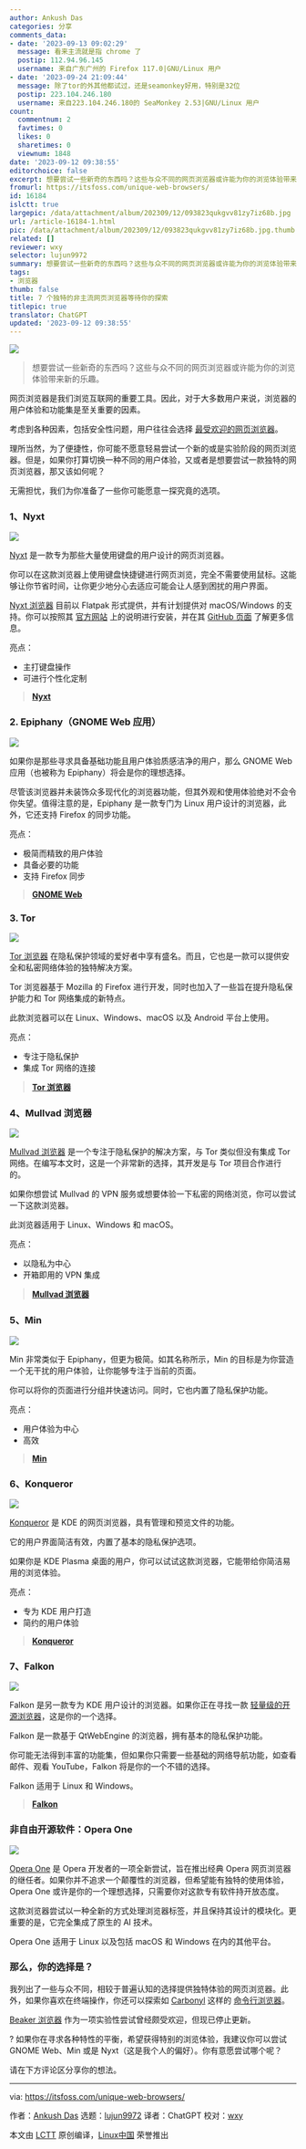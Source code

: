 ```yaml
---
author: Ankush Das
categories: 分享
comments_data:
- date: '2023-09-13 09:02:29'
  message: 看来主流就是指 chrome 了
  postip: 112.94.96.145
  username: 来自广东广州的 Firefox 117.0|GNU/Linux 用户
- date: '2023-09-24 21:09:44'
  message: 除了tor的外其他都试过，还是seamonkey好用，特别是32位
  postip: 223.104.246.180
  username: 来自223.104.246.180的 SeaMonkey 2.53|GNU/Linux 用户
count:
  commentnum: 2
  favtimes: 0
  likes: 0
  sharetimes: 0
  viewnum: 1848
date: '2023-09-12 09:38:55'
editorchoice: false
excerpt: 想要尝试一些新奇的东西吗？这些与众不同的网页浏览器或许能为你的浏览体验带来新的乐趣。
fromurl: https://itsfoss.com/unique-web-browsers/
id: 16184
islctt: true
largepic: /data/attachment/album/202309/12/093823qukgvv81zy7iz68b.jpg
url: /article-16184-1.html
pic: /data/attachment/album/202309/12/093823qukgvv81zy7iz68b.jpg.thumb.jpg
related: []
reviewer: wxy
selector: lujun9972
summary: 想要尝试一些新奇的东西吗？这些与众不同的网页浏览器或许能为你的浏览体验带来新的乐趣。
tags:
- 浏览器
thumb: false
title: 7 个独特的非主流网页浏览器等待你的探索
titlepic: true
translator: ChatGPT
updated: '2023-09-12 09:38:55'
---
```


![](/data/attachment/album/202309/12/093823qukgvv81zy7iz68b.jpg)



> 
> 想要尝试一些新奇的东西吗？这些与众不同的网页浏览器或许能为你的浏览体验带来新的乐趣。
> 
> 
> 


网页浏览器是我们浏览互联网的重要工具。因此，对于大多数用户来说，浏览器的用户体验和功能集是至关重要的因素。


考虑到各种因素，包括安全性问题，用户往往会选择 [最受欢迎的网页浏览器](https://itsfoss.com/best-browsers-ubuntu-linux/)。


理所当然，为了便捷性，你可能不愿意轻易尝试一个新的或是实验阶段的网页浏览器。但是，如果你打算切换一种不同的用户体验，又或者是想要尝试一款独特的网页浏览器，那又该如何呢？


无需担忧，我们为你准备了一些你可能愿意一探究竟的选项。


### 1、Nyxt


![](/data/attachment/album/202309/12/093856g66l0nkmf6kt0nl6.png)


[Nyxt](https://nyxt.atlas.engineer/) 是一款专为那些大量使用键盘的用户设计的网页浏览器。


你可以在这款浏览器上使用键盘快捷键进行网页浏览，完全不需要使用鼠标。这能够让你节省时间，让你更少地分心去适应可能会让人感到困扰的用户界面。


[Nyxt 浏览器](https://itsfoss.com/nyxt-browser/) 目前以 Flatpak 形式提供，并有计划提供对 macOS/Windows 的支持。你可以按照其 [官方网站](https://nyxt.atlas.engineer/download) 上的说明进行安装，并在其 [GitHub 页面](https://github.com/atlas-engineer/nyxt) 了解更多信息。


亮点：


* 主打键盘操作
* 可进行个性化定制



> 
> **[Nyxt](https://nyxt.atlas.engineer/)**
> 
> 
> 


### 2. Epiphany（GNOME Web 应用）


![](/data/attachment/album/202309/12/093857z6oidrsmhhnineee.png)


如果你是那些寻求具备基础功能且用户体验质感洁净的用户，那么 GNOME Web 应用（也被称为 Epiphany）将会是你的理想选择。


尽管该浏览器并未装饰众多现代化的浏览器功能，但其外观和使用体验绝对不会令你失望。值得注意的是，Epiphany 是一款专门为 Linux 用户设计的浏览器，此外，它还支持 Firefox 的同步功能。


亮点：


* 极简而精致的用户体验
* 具备必要的功能
* 支持 Firefox 同步



> 
> **[GNOME Web](https://apps.gnome.org/zh-CN/Epiphany/)**
> 
> 
> 


### 3. Tor


![](/data/attachment/album/202309/12/093858raplgd88kflaplp6.png)


[Tor 浏览器](https://www.torproject.org/) 在隐私保护领域的爱好者中享有盛名。而且，它也是一款可以提供安全和私密网络体验的独特解决方案。


Tor 浏览器基于 Mozilla 的 Firefox 进行开发，同时也加入了一些旨在提升隐私保护能力和 Tor 网络集成的新特点。


此款浏览器可以在 Linux、Windows、macOS 以及 Android 平台上使用。


亮点：


* 专注于隐私保护
* 集成 Tor 网络的连接



> 
> **[Tor 浏览器](https://www.torproject.org/)**
> 
> 
> 


### 4、Mullvad 浏览器


![](/data/attachment/album/202309/12/093858ihnhtce5ao85yqv9.jpg)


[Mullvad 浏览器](https://mullvad.net/en/download/browser/linux) 是一个专注于隐私保护的解决方案，与 Tor 类似但没有集成 Tor 网络。在编写本文时，这是一个非常新的选择，其开发是与 Tor 项目合作进行的。


如果你想尝试 Mullvad 的 VPN 服务或想要体验一下私密的网络浏览，你可以尝试一下这款浏览器。


此浏览器适用于 Linux、Windows 和 macOS。


亮点：


* 以隐私为中心
* 开箱即用的 VPN 集成



> 
> **[Mullvad 浏览器](https://mullvad.net/en/download/browser/linux)**
> 
> 
> 


### 5、Min


![](/data/attachment/album/202309/12/093859vmzkfm6w8t8tmwfb.png)


Min 非常类似于 Epiphany，但更为极简。如其名称所示，Min 的目标是为你营造一个无干扰的用户体验，让你能够专注于当前的页面。


你可以将你的页面进行分组并快速访问。同时，它也内置了隐私保护功能。


亮点：


* 用户体验为中心
* 高效



> 
> **[Min](https://minbrowser.org/)**
> 
> 
> 


### 6、Konqueror


![](/data/attachment/album/202309/12/093859fb1eyu9quqhup5yu.png)


[Konqueror](https://apps.kde.org/konqueror/) 是 KDE 的网页浏览器，具有管理和预览文件的功能。


它的用户界面简洁有效，内置了基本的隐私保护选项。


如果你是 KDE Plasma 桌面的用户，你可以试试这款浏览器，它能带给你简洁易用的浏览体验。


亮点：


* 专为 KDE 用户打造
* 简约的用户体验



> 
> **[Konqueror](https://apps.kde.org/konqueror/)**
> 
> 
> 


### 7、Falkon


![](/data/attachment/album/202309/12/093900qz6ecxigcnci3aer.png)


Falkon 是另一款专为 KDE 用户设计的浏览器。如果你正在寻找一款 [轻量级的开源浏览器](https://itsfoss.com/lightweight-web-browsers-linux/)，这是你的一个选择。


Falkon 是一款基于 QtWebEngine 的浏览器，拥有基本的隐私保护功能。


你可能无法得到丰富的功能集，但如果你只需要一些基础的网络导航功能，如查看邮件、观看 YouTube，Falkon 将是你的一个不错的选择。


Falkon 适用于 Linux 和 Windows。



> 
> **[Falkon](https://www.falkon.org/)**
> 
> 
> 


### 非自由开源软件：Opera One


![](/data/attachment/album/202309/12/093901jaky4obfv8osoioy.png)


[Opera One](https://www.opera.com/one) 是 Opera 开发者的一项全新尝试，旨在推出经典 Opera 网页浏览器的继任者。如果你并不追求一个颠覆性的浏览器，但希望能有独特的使用体验，Opera One 或许是你的一个理想选择，只需要你对这款专有软件持开放态度。


这款浏览器尝试以一种全新的方式处理浏览器标签，并且保持其设计的模块化。更重要的是，它完全集成了原生的 AI 技术。


Opera One 适用于 Linux 以及包括 macOS 和 Windows 在内的其他平台。


### 那么，你的选择是？


我列出了一些与众不同，相较于普遍认知的选择提供独特体验的网页浏览器。此外，如果你喜欢在终端操作，你还可以探索如 [Carbonyl](https://github.com/fathyb/carbonyl) 这样的 [命令行浏览器](https://itsfoss.com/terminal-web-browsers/)。


[Beaker 浏览器](https://github.com/beakerbrowser) 作为一项实验性尝试曾经颇受欢迎，但现已停止更新。


? 如果你在寻求各种特性的平衡，希望获得特别的浏览体验，我建议你可以尝试 GNOME Web、Min 或是 Nyxt（这是我个人的偏好）。你有意愿尝试哪个呢？


请在下方评论区分享你的想法。




---


via: <https://itsfoss.com/unique-web-browsers/>


作者：[Ankush Das](https://itsfoss.com/author/ankush/) 选题：[lujun9972](https://github.com/lujun9972) 译者：ChatGPT 校对：[wxy](https://github.com/wxy)


本文由 [LCTT](https://github.com/LCTT/TranslateProject) 原创编译，[Linux中国](https://linux.cn/) 荣誉推出